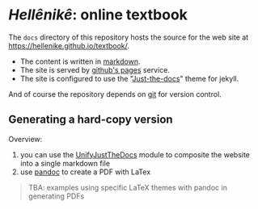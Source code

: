# *Hellênikê*: online textbook


The `docs` directory of this repository hosts the source for the web site at <https://hellenike.github.io/textbook/>.


- The content is written in [markdown](https://www.markdownguide.org/cheat-sheet/).
- The site is served by [github's pages](https://pages.github.com) service.
- The site is configured to use the "[Just-the-docs](https://pmarsceill.github.io/just-the-docs/)"  theme for jekyll.



And of course the repository depends on [git](https://guides.github.com/activities/hello-world/) for version control.


## Generating a hard-copy version


Overview:

1. you can use the [UnifyJustTheDocs](https://neelsmith.github.io/UnifyJustTheDocs.jl/stable/) module to composite the website into a single markdown file 
2. use [pandoc](https://pandoc.org) to create a PDF with LaTex

> TBA: examples using specific LaTeX themes with pandoc in generating PDFs
